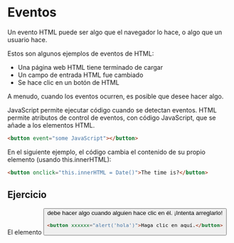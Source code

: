 # Eventos

Un evento HTML puede ser algo que el navegador lo hace, o algo que un usuario
hace.

Estos son algunos ejemplos de eventos de HTML:

- Una página web HTML tiene terminado de cargar
- Un campo de entrada HTML fue cambiado
- Se hace clic en un botón de HTML

A menudo, cuando los eventos ocurren, es posible que desee hacer algo.

JavaScript permite ejecutar código cuando se detectan eventos. HTML permite
atributos de control de eventos, con código JavaScript, que se añade a los
elementos HTML.

```html
<button event="some JavaScript"></button>
```

En el siguiente ejemplo, el código cambia el contenido de su propio elemento
(usando this.innerHTML):

```html
<button onclick="this.innerHTML = Date()">The time is?</button>
```

## Ejercicio

El elemento <button> debe hacer algo cuando alguien hace clic en él. ¡Intenta
arreglarlo!

```html
<button xxxxxx="alert('hola')">Haga clic en aquí.</button>
```
